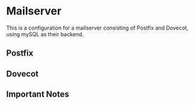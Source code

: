 # Mailserver

This is a configuration for a mailserver consisting of Postfix and Dovecot, using mySQL as their backend.


## Postfix


## Dovecot


## Important Notes
